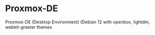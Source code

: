 # Proxmox-DE
Proxmox-DE (Desktop Environment) (Debian 12 with openbox, lightdm, webkit-greeter themes
